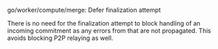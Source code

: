 go/worker/compute/merge: Defer finalization attempt

There is no need for the finalization attempt to block handling of an incoming
commitment as any errors from that are not propagated. This avoids blocking
P2P relaying as well.
